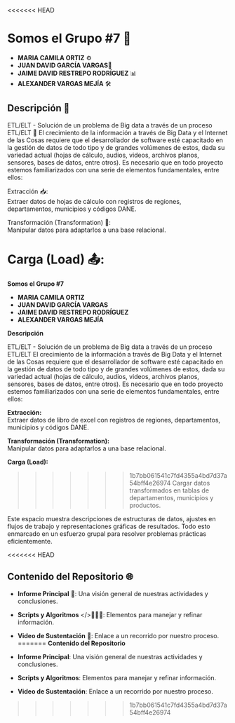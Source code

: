 <<<<<<< HEAD
# Somos el Grupo #7 🌟
  
- **MARIA CAMILA ORTIZ** ⚙️  
- **JUAN DAVID GARCÍA VARGAS**🔧  
- **JAIME DAVID RESTREPO RODRÍGUEZ** 📊  
- **ALEXANDER VARGAS MEJÍA** 🛠️  
  
## Descripción 📝  
  
ETL/ELT - Solución de un problema de Big data a través de un proceso ETL/ELT 🚀
El crecimiento de la información a través de Big Data y el Internet de las Cosas requiere que el desarrollador de software esté capacitado en la gestión de datos de todo tipo y de grandes volúmenes de estos, dada su variedad actual (hojas de cálculo, audios, videos, archivos planos, sensores, bases de datos, entre otros). Es necesario que en todo proyecto estemos familiarizados con una serie de elementos fundamentales, entre ellos:  

Extracción 📥:  
Extraer datos de hojas de cálculo con registros de regiones, departamentos, municipios y códigos DANE.  

Transformación (Transformation) 🧹:  
Manipular datos para adaptarlos a una base relacional.  

Carga (Load) 📤:  
=======
**Somos el Grupo #7**
  
- **MARIA CAMILA ORTIZ** 
- **JUAN DAVID GARCÍA VARGAS**
- **JAIME DAVID RESTREPO RODRÍGUEZ**  
- **ALEXANDER VARGAS MEJÍA** 
  
**Descripción**
  
ETL/ELT - Solución de un problema de Big data a través de un proceso ETL/ELT
El crecimiento de la información a través de Big Data y el Internet de las Cosas requiere que el desarrollador de software esté capacitado en la gestión de datos de todo tipo y de grandes volúmenes de estos, dada su variedad actual (hojas de cálculo, audios, videos, archivos planos, sensores, bases de datos, entre otros). Es necesario que en todo proyecto estemos familiarizados con una serie de elementos fundamentales, entre ellos:  

**Extracción:**  
Extraer datos de libro de excel con registros de regiones, departamentos, municipios y códigos DANE.  

**Transformación (Transformation):**  
Manipular datos para adaptarlos a una base relacional.  

**Carga (Load):**  
>>>>>>> 1b7bb061541c7fd4355a4bd7d37a54bff4e26974
Cargar datos transformados en tablas de departamentos, municipios y productos.  

Este espacio muestra descripciones de estructuras de datos, ajustes en flujos de trabajo y representaciones gráficas de resultados. Todo esto enmarcado en un esfuerzo grupal para resolver problemas prácticas eficientemente.  
  
<<<<<<< HEAD
## Contenido del Repositorio 🌐
  
- **Informe Principal** 📄: Una visión general de nuestras actividades y conclusiones.  
- **Scripts y Algoritmos** </>👨🏻‍💻: Elementos para manejar y refinar información.  
- **Video de Sustentación** 🎥: Enlace a un recorrido por nuestro proceso.
=======
**Contenido del Repositorio**
  
- **Informe Principal**: Una visión general de nuestras actividades y conclusiones.  
- **Scripts y Algoritmos**: Elementos para manejar y refinar información.  
- **Video de Sustentación**: Enlace a un recorrido por nuestro proceso.
>>>>>>> 1b7bb061541c7fd4355a4bd7d37a54bff4e26974
